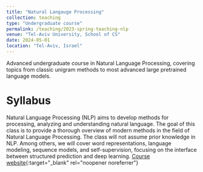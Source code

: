 ```yaml
---
title: "Natural Langauge Processing"
collection: teaching
type: "Undergraduate course"
permalink: /teaching/2023-spring-teaching-nlp
venue: "Tel-Aviv University, School of CS"
date: 2024-05-01
location: "Tel-Aviv, Israel"
---
```

Advanced undergraduate course in Natural Language Processing, covering topics from classic unigram methods to most advanced large pretrained language models.
# Syllabus
Natural Language Processing (NLP) aims to develop methods for processing, analyzing and understanding natural language. The goal of this class is to provide a thorough overview of modern methods in the field of Natural Language Processing. The class will not assume prior knowledge in NLP. Among others, we will cover word representations, language modeling, sequence models, and self-supervision, focusing on the interface between structured prediction and deep learning. [Course website](https://www.ims.tau.ac.il/Tal/Syllabus/Syllabus_L.aspx?course=0368307701&year=2023){:target="_blank" rel="noopener noreferrer"}

